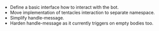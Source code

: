 * Define a basic interface how to interact with the bot.
* Move implementation of tentacles interaction to separate namespace.
* Simplify handle-message.
* Harden handle-message as it currently triggers on empty bodies too.
